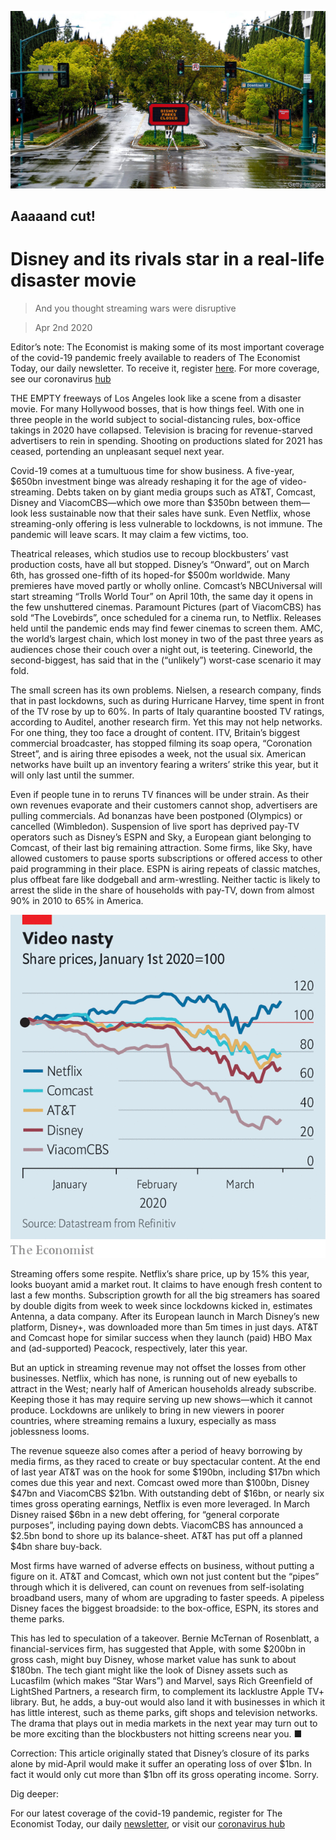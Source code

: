 ![](./images/20200404_WBP502_0.jpg)

## Aaaaand cut!

# Disney and its rivals star in a real-life disaster movie

> And you thought streaming wars were disruptive

> Apr 2nd 2020

Editor’s note: The Economist is making some of its most important coverage of the covid-19 pandemic freely available to readers of The Economist Today, our daily newsletter. To receive it, register [here](https://www.economist.com//newslettersignup). For more coverage, see our coronavirus [hub](https://www.economist.com//coronavirus)

THE EMPTY freeways of Los Angeles look like a scene from a disaster movie. For many Hollywood bosses, that is how things feel. With one in three people in the world subject to social-distancing rules, box-office takings in 2020 have collapsed. Television is bracing for revenue-starved advertisers to rein in spending. Shooting on productions slated for 2021 has ceased, portending an unpleasant sequel next year.

Covid-19 comes at a tumultuous time for show business. A five-year, $650bn investment binge was already reshaping it for the age of video-streaming. Debts taken on by giant media groups such as AT&T, Comcast, Disney and ViacomCBS—which owe more than $350bn between them—look less sustainable now that their sales have sunk. Even Netflix, whose streaming-only offering is less vulnerable to lockdowns, is not immune. The pandemic will leave scars. It may claim a few victims, too.

Theatrical releases, which studios use to recoup blockbusters’ vast production costs, have all but stopped. Disney’s “Onward”, out on March 6th, has grossed one-fifth of its hoped-for $500m worldwide. Many premieres have moved partly or wholly online. Comcast’s NBCUniversal will start streaming “Trolls World Tour” on April 10th, the same day it opens in the few unshuttered cinemas. Paramount Pictures (part of ViacomCBS) has sold “The Lovebirds”, once scheduled for a cinema run, to Netflix. Releases held until the pandemic ends may find fewer cinemas to screen them. AMC, the world’s largest chain, which lost money in two of the past three years as audiences chose their couch over a night out, is teetering. Cineworld, the second-biggest, has said that in the (“unlikely”) worst-case scenario it may fold.

The small screen has its own problems. Nielsen, a research company, finds that in past lockdowns, such as during Hurricane Harvey, time spent in front of the TV rose by up to 60%. In parts of Italy quarantine boosted TV ratings, according to Auditel, another research firm. Yet this may not help networks. For one thing, they too face a drought of content. ITV, Britain’s biggest commercial broadcaster, has stopped filming its soap opera, “Coronation Street”, and is airing three episodes a week, not the usual six. American networks have built up an inventory fearing a writers’ strike this year, but it will only last until the summer.

Even if people tune in to reruns TV finances will be under strain. As their own revenues evaporate and their customers cannot shop, advertisers are pulling commercials. Ad bonanzas have been postponed (Olympics) or cancelled (Wimbledon). Suspension of live sport has deprived pay-TV operators such as Disney’s ESPN and Sky, a European giant belonging to Comcast, of their last big remaining attraction. Some firms, like Sky, have allowed customers to pause sports subscriptions or offered access to other paid programming in their place. ESPN is airing repeats of classic matches, plus offbeat fare like dodgeball and arm-wrestling. Neither tactic is likely to arrest the slide in the share of households with pay-TV, down from almost 90% in 2010 to 65% in America.

![](./images/20200404_WBC454.png)

Streaming offers some respite. Netflix’s share price, up by 15% this year, looks buoyant amid a market rout. It claims to have enough fresh content to last a few months. Subscription growth for all the big streamers has soared by double digits from week to week since lockdowns kicked in, estimates Antenna, a data company. After its European launch in March Disney’s new platform, Disney+, was downloaded more than 5m times in just days. AT&T and Comcast hope for similar success when they launch (paid) HBO Max and (ad-supported) Peacock, respectively, later this year.

But an uptick in streaming revenue may not offset the losses from other businesses. Netflix, which has none, is running out of new eyeballs to attract in the West; nearly half of American households already subscribe. Keeping those it has may require serving up new shows—which it cannot produce. Lockdowns are unlikely to bring in new viewers in poorer countries, where streaming remains a luxury, especially as mass joblessness looms.

The revenue squeeze also comes after a period of heavy borrowing by media firms, as they raced to create or buy spectacular content. At the end of last year AT&T was on the hook for some $190bn, including $17bn which comes due this year and next. Comcast owed more than $100bn, Disney $47bn and ViacomCBS $21bn. With outstanding debt of $16bn, or nearly six times gross operating earnings, Netflix is even more leveraged. In March Disney raised $6bn in a new debt offering, for “general corporate purposes”, including paying down debts. ViacomCBS has announced a $2.5bn bond to shore up its balance-sheet. AT&T has put off a planned $4bn share buy-back.

Most firms have warned of adverse effects on business, without putting a figure on it. AT&T and Comcast, which own not just content but the “pipes” through which it is delivered, can count on revenues from self-isolating broadband users, many of whom are upgrading to faster speeds. A pipeless Disney faces the biggest broadside: to the box-office, ESPN, its stores and theme parks.

This has led to speculation of a takeover. Bernie McTernan of Rosenblatt, a financial-services firm, has suggested that Apple, with some $200bn in gross cash, might buy Disney, whose market value has sunk to about $180bn. The tech giant might like the look of Disney assets such as Lucasfilm (which makes “Star Wars”) and Marvel, says Rich Greenfield of LightShed Partners, a research firm, to complement its lacklustre Apple TV+ library. But, he adds, a buy-out would also land it with businesses in which it has little interest, such as theme parks, gift shops and television networks. The drama that plays out in media markets in the next year may turn out to be more exciting than the blockbusters not hitting screens near you. ■

Correction: This article originally stated that Disney’s closure of its parks alone by mid-April would make it suffer an operating loss of over $1bn. In fact it would only cut more than $1bn off its gross operating income. Sorry.

Dig deeper:

For our latest coverage of the covid-19 pandemic, register for The Economist Today, our daily [newsletter](https://www.economist.com//newslettersignup), or visit our [coronavirus hub](https://www.economist.com//coronavirus)